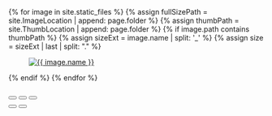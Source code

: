 <!--<link rel="stylesheet" href="/assets/css/gallery.css">-->
<!--<div class="carousel" data-flickity='{ "imagesLoaded": true, "percentPosition": false, "adaptiveHeight": true, "fullscreen": true, "autoPlay": true, "lazyLoad": 1 }'>
  {% for image  in site.static_files %} 
    {% if image.path contains page.folder  %}
    <div class="carousel-cell">
        <img class="carousel-cell-image" data-flickity-lazyload="{{ site.baseurl }}{{ image.path }}" alt="{{image.name}}" />
    </div>      
    {% endif %}  
  {% endfor %}  
</div>
<br/>-->
<!--<div class="row">
  {% for image  in site.static_files %} 
    {% if image.path contains page.folder  %}
        <div class="col s12 m6">
            <div class="card">
                <div class="card-image" >
                    <img src="{{ site.baseurl }}{{ image.path }}" alt="{{image.name}}" />      
                </div>
            </div>
        </div>        
    {% endif %}  
  {% endfor %}  
</div>-->

<!--<div class="row">       
    <div class="picture cf" itemscope="" itemtype="http://schema.org/ImageGallery">
        <figure itemprop="associatedMedia" itemscope="" itemtype="http://schema.org/ImageObject">
            <a href="http://tutsplus.github.io/photoswipe-jquery/img/office-1.jpg" itemprop="contentUrl" data-size="1000x667">
                <img src="http://tutsplus.github.io/photoswipe-jquery/img/office-1-thumb.jpg" height="400" width="600" itemprop="thumbnail" alt="Beach">
            </a>
            </figure>
            <figure itemprop="associatedMedia" itemscope="" itemtype="http://schema.org/ImageObject">
            <a href="/assets/images/Boudoir/Website-37_3332x5617.JPEG" itemprop="contentUrl" data-size="3332x5617">
                <img src="/assets/images/Boudoir/Website-37_3332x5617.JPEG" height="3332" width="5617" itemprop="thumbnail" alt="Beach">
            </a>
            </figure>
        {% for image  in site.static_files %} 
            {% if image.path contains page.folder  %}
            {% assign sizeExt = image.name | split: '_'%}
            {% assign size = sizeExt | last | split: "."%}
                <div class="col s12 m6" >
                    <div class="card">
                        <figure itemprop="associatedMedia" itemscope="" itemtype="http://schema.org/ImageObject">
                            <a href="{{ site.baseurl }}{{ image.path }}" itemprop="contentUrl" data-size="{{ size | first }}">
                                <img src="{{ site.baseurl }}{{ image.path }}"  itemprop="thumbnail" alt="Beach">
                                <p>{{ size | first }}</p>
                            </a>
                        </figure>        
                    </div>
                </div>                                  
            {% endif %}  
        {% endfor %} 
    </div>  
</div>
<p>New</p>-->
<!--picture makes photoswipe work-->
<div class="grid picture">
    <div class="grid-sizer"></div>    
    <!-- Loops over all files -->
    {% for image  in site.static_files %}       
        <!-- Creates variables for /assets/images/<GalleryName> and /assets/images/thumbnails/<GalleryName> -->
        {% assign fullSizePath = site.ImageLocation | append: page.folder %}  
        {% assign thumbPath = site.ThumbLocation | append: page.folder %}       
        <!-- Checks if the current file is from the thumbs folder --> 
        {% if image.path contains thumbPath %}
            <!-- Get the fulle image dimensions thats at the end of the thumbnail name -->
            {% assign sizeExt = image.name | split: '_' %}
            {% assign size = sizeExt | last | split: "." %}              
            <div class="grid-item">
                <figure itemprop="associatedMedia" itemscope="" itemtype="http://schema.org/ImageObject">
                    <a href="{{ site.baseurl }}{{ fullSizePath }}/{{ image.name }}" itemprop="contentUrl" data-size="{{ size | first }}">
                        <img src="{{ site.baseurl }}{{ image.path }}"  itemprop="thumbnail" alt="{{ image.name }}">
                    </a>            
                </figure> 
            </div>              
        {% endif %}  
    {% endfor %}  
</div>

<!-- <div class="demo-content cf">        
    <div class="picture {{ page.columns }} cf" itemscope="" itemtype="http://schema.org/ImageGallery">         
        <!-- Loops over all files 
        {% for image  in site.static_files %}       
        <!-- Creates variables for /assets/images/<GalleryName> and /assets/images/thumbnails/<GalleryName> 
        {% assign fullSizePath = site.ImageLocation | append: page.folder %}  
        {% assign thumbPath = site.ThumbLocation | append: page.folder %}       
        <!-- Checks if the current file is from the thumbs folder  
        {% if image.path contains thumbPath %}
        <!-- Get the fulle image dimensions thats at the end of the thumbnail name 
        {% assign sizeExt = image.name | split: '_' %}
        {% assign size = sizeExt | last | split: "." %}
        <figure itemprop="associatedMedia" itemscope="" itemtype="http://schema.org/ImageObject">
            <a href="{{ site.baseurl }}{{ fullSizePath }}/{{ image.name }}" itemprop="contentUrl" data-size="{{ size | first }}">
                <img src="{{ site.baseurl }}{{ image.path }}"  itemprop="thumbnail" alt="{{ image.name }}">
            </a>            
        </figure>              
        {% endif %}  
    {% endfor %}  
    </div>               
</div> -->
  <br>
  <!-- Root element of PhotoSwipe. Must have class pswp. -->
  <div class="pswp" tabindex="-1" role="dialog" aria-hidden="true">
      <div class="pswp__bg"></div>
      <div class="pswp__scroll-wrap">
          <div class="pswp__container" style="transform: translate3d(0px, 0px, 0px);">
              <div class="pswp__item" ></div>
              <div class="pswp__item" ></div>
              <div class="pswp__item" ></div>
          </div>
          <div class="pswp__ui pswp__ui--fit pswp__ui--hidden">
              <div class="pswp__top-bar">
                  <div class="pswp__counter"></div>
                  <button class="pswp__button pswp__button--close" title="Close (Esc)" deluminate_imagetype="png"></button>
                  <!--<button class="pswp__button pswp__button--share" title="Share" deluminate_imagetype="png"></button>-->
                  <button class="pswp__button pswp__button--fs" title="Toggle fullscreen" deluminate_imagetype="png"></button>
                  <button class="pswp__button pswp__button--zoom" title="Zoom in/out" deluminate_imagetype="png"></button>
                  <div class="pswp__preloader">
                      <div class="pswp__preloader__icn">
                        <div class="pswp__preloader__cut">
                          <div class="pswp__preloader__donut"></div>
                        </div>
                      </div>
                  </div>
              </div>
              <div class="pswp__share-modal pswp__share-modal--hidden pswp__single-tap">
                  <div class="pswp__share-tooltip"></div> 
              </div>
              <button class="pswp__button pswp__button--arrow--left" title="Previous (arrow left)">
              </button>
              <button class="pswp__button pswp__button--arrow--right" title="Next (arrow right)">
              </button>
              <div class="pswp__caption">
                  <div class="pswp__caption__center"></div>
              </div>
          </div>
      </div>
  </div>
  
<script src="/assets/js/photoswipe.min.js"></script>
<script src="/assets/js/photoswipe-ui-default.min.js"></script>
<!--<script src="/assets/js/script-min.js"></script>    -->
<script src="/assets/js/gallery.js"></script> 
<script src="/assets/js/masonry.pkgd.min.js"></script>